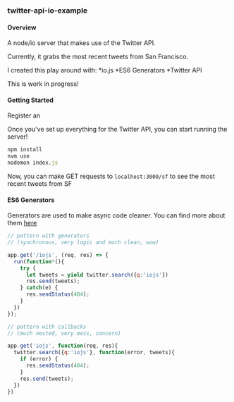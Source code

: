 ### twitter-api-io-example

#### Overview

A node/io server that makes use of the Twitter API.

Currently, it grabs the most recent tweets from San Francisco.

I created this play around with: 
*io.js
*ES6 Generators
*Twitter API

This is work in progress!

#### Getting Started

Register an 

Once you've set up everything for the Twitter API, you can start running the server!

```javascript
npm install
nvm use
nodemon index.js
```

Now, you can make GET requests to `localhost:3000/sf` to see the most recent tweets from SF

#### ES6 Generators

Generators are used to make async code cleaner. You can find more about them [here](https://developer.mozilla.org/en-US/docs/Web/JavaScript/Reference/Statements/function*)

```javascript
// pattern with generators 
// (synchronous, very logic and much clean, wow)

app.get('/iojs', (req, res) => {
  run(function*(){
    try {
      let tweets = yield twitter.search({q:'iojs'})
      res.send(tweets);
    } catch(e) {
      res.sendStatus(404);
    }
  })
});

// pattern with callbacks 
// (much nested, very mess, concern)

app.get('iojs', function(req, res){
  twitter.search({q:'iojs'}, function(error, tweets){
  	if (error) {
  	  res.sendStatus(404);
  	}
    res.send(tweets);
  })
})
```


